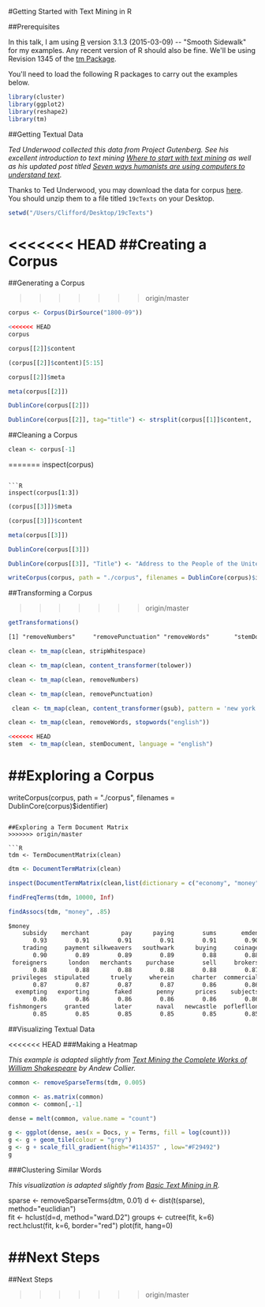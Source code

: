 #Getting Started with Text Mining in R

##Prerequisites

In this talk, I am using [R]( https://www.r-project.org/) version 3.1.3 (2015-03-09) -- "Smooth Sidewalk" for my examples. Any recent version of R should also be fine. We'll be using Revision 1345 of the [tm Package](http://tm.r-forge.r-project.org/).

You'll need to load the following R packages to carry out the examples below.

```R
library(cluster)  
library(ggplot2)
library(reshape2)
library(tm)
```

##Getting Textual Data

*Ted Underwood collected this data from Project Gutenberg. See his excellent introduction to text mining [Where to start with text mining](http://tedunderwood.com/2012/08/14/where-to-start-with-text-mining/) as well as his updated post titled [Seven ways humanists are using computers to understand text](http://tedunderwood.com/2015/06/04/seven-ways-humanists-are-using-computers-to-understand-text/).*

Thanks to Ted Underwood, you may download the data for corpus [here](https://dl.dropbox.com/u/4713959/JDH%20article/19cTexts.zip). You should unzip them to a file titled ```19cTexts``` on your Desktop.

```R
setwd("/Users/Clifford/Desktop/19cTexts")
```

<<<<<<< HEAD
##Creating a Corpus
=======
##Generating a Corpus 
>>>>>>> origin/master

```R
corpus <- Corpus(DirSource("1800-09"))
```

```R
<<<<<<< HEAD
corpus
```

```R
corpus[[2]]$content
```

```R
(corpus[[2]]$content)[5:15]
```

```R
corpus[[2]]$meta
```

```R
meta(corpus[[2]])
```

```R
DublinCore(corpus[[2]])
```

```R 
DublinCore(corpus[[2]], tag="title") <- strsplit(corpus[[1]]$content, '\t')[[2]][14]
```

##Cleaning a Corpus

```R
clean <- corpus[-1]
```

=======
inspect(corpus)
```

```R
inspect(corpus[1:3])
```

```R
(corpus[[3]])$meta
```

```R
(corpus[[3]])$content
```

```R
meta(corpus[[3]])
```

```R
DublinCore(corpus[[3]])
```

```R
DublinCore(corpus[[3]], "Title") <- "Address to the People of the United States on the Policy of Maintaining Permanent Navy"
```

```R
writeCorpus(corpus, path = "./corpus", filenames = DublinCore(corpus)$identifier)
```

##Transforming a Corpus

>>>>>>> origin/master
```R
getTransformations()
```

```txt
[1] "removeNumbers"     "removePunctuation" "removeWords"       "stemDocument"      "stripWhitespace"
```

```R
clean <- tm_map(clean, stripWhitespace)
```

```R
clean <- tm_map(clean, content_transformer(tolower))
```

```R
clean <- tm_map(clean, removeNumbers)
```

```R
clean <- tm_map(clean, removePunctuation)
```

```R
 clean <- tm_map(clean, content_transformer(gsub), pattern = 'new york', replacement = 'newyork')
```

```R
clean <- tm_map(clean, removeWords, stopwords("english"))
```

```R
<<<<<<< HEAD
stem  <- tm_map(clean, stemDocument, language = "english")  
```

##Exploring a Corpus
=======
writeCorpus(corpus, path = "./corpus", filenames = DublinCore(corpus)$identifier)
```

##Exploring a Term Document Matrix
>>>>>>> origin/master

```R
tdm <- TermDocumentMatrix(clean)
```

```R
dtm <- DocumentTermMatrix(clean)
```


```R
inspect(DocumentTermMatrix(clean,list(dictionary = c("economy", "money", "finance", "debt", "income", "expenditures", "bonds", "stocks"))))
```

```R
findFreqTerms(tdm, 10000, Inf)
```

```R
findAssocs(tdm, "money", .85)
```

```txt
$money
    subsidy    merchant         pay      paying        sums       emden     packers        paid 
       0.93        0.91        0.91        0.91        0.91        0.90        0.90        0.90 
    trading     payment silkweavers   southwark      buying     coinage      coined     foreign 
       0.90        0.89        0.89        0.89        0.88        0.88        0.88        0.88 
 foreigners      london   merchants    purchase        sell     brokers    licences       ports 
       0.88        0.88        0.88        0.88        0.88        0.87        0.87        0.87 
 privileges  stipulated      truely     wherein     charter  commercial     enacted     england 
       0.87        0.87        0.87        0.87        0.86        0.86        0.86        0.86 
  exempting   exporting       faked       penny      prices    subjects    commerce       duely 
       0.86        0.86        0.86        0.86        0.86        0.86        0.85        0.85 
fishmongers     granted       later       naval   newcastle  poflefllon     selling thenceforth 
       0.85        0.85        0.85        0.85        0.85        0.85        0.85        0.85 
```

##Visualizing Textual Data

<<<<<<< HEAD
###Making a Heatmap

*This example is adapted slightly from [Text Mining the Complete Works of William Shakespeare](http://www.exegetic.biz/blog/2013/09/text-mining-the-complete-works-of-william-shakespeare/) by Andew Collier.*

```R
common <- removeSparseTerms(tdm, 0.005)
```

```R
common <- as.matrix(common)
common <- common[,-1]
```

```R
dense = melt(common, value.name = "count")
```

```R
g <- ggplot(dense, aes(x = Docs, y = Terms, fill = log(count)))
g <- g + geom_tile(colour = "grey") 
g <- g + scale_fill_gradient(high="#114357" , low="#F29492")
g
```

###Clustering Similar Words

*This visualization is adapted slightly from [Basic Text Mining in R](https://rstudio-pubs-static.s3.amazonaws.com/31867_8236987cf0a8444e962ccd2aec46d9c3.html).*

sparse <- removeSparseTerms(dtm, 0.01)
d <- dist(t(sparse), method="euclidian")   
fit <- hclust(d=d, method="ward.D2")
groups <- cutree(fit, k=6)
rect.hclust(fit, k=6, border="red") 
plot(fit, hang=0)

##Next Steps
=======
##Next Steps
>>>>>>> origin/master
